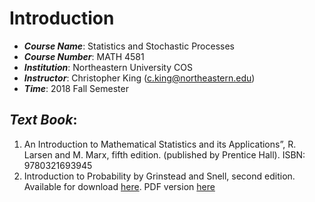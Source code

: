 # Introduction

- ***Course Name***: Statistics and Stochastic Processes
- ***Course Number***: MATH 4581
- ***Institution***: Northeastern University COS
- ***Instructor***: Christopher King (c.king@northeastern.edu)
- ***Time***: 2018 Fall Semester
## ***Text Book***: 
1. An Introduction to Mathematical Statistics and its Applications”, R. Larsen and M. Marx, fifth edition. (published
by Prentice Hall). ISBN: 9780321693945
2. Introduction to Probability by Grinstead and Snell, second edition. Available for download [here](http://www.dartmouth.edu/~chance/teaching_aids/books_articles/probability_book/book.html). PDF version [here](http://www.dartmouth.edu/~chance/teaching_aids/books_articles/probability_book/amsbook.mac.pdf)
